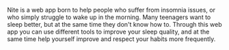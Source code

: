 Nite is a web app born to help people who suffer from insomnia issues, or who simply struggle to wake up in the morning. Many teenagers want to sleep better, but at the same time they don't know how to. Through this web app you can use different tools to improve your sleep quality, and at the same time help yourself improve and respect your habits more frequently.
